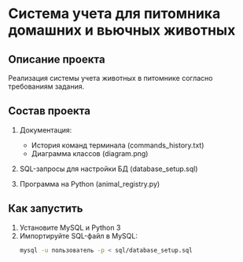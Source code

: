 # Система учета для питомника домашних и вьючных животных

## Описание проекта
Реализация системы учета животных в питомнике согласно требованиям задания.

## Состав проекта
1. Документация:
   - История команд терминала (commands_history.txt)
   - Диаграмма классов (diagram.png)

2. SQL-запросы для настройки БД (database_setup.sql)

3. Программа на Python (animal_registry.py)

## Как запустить
1. Установите MySQL и Python 3
2. Импортируйте SQL-файл в MySQL:
   ```bash
   mysql -u пользователь -p < sql/database_setup.sql
